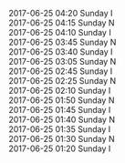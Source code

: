 2017-06-25 04:20 Sunday  I  
2017-06-25 04:15 Sunday  N  
2017-06-25 04:10 Sunday  I  
2017-06-25 03:45 Sunday  N  
2017-06-25 03:40 Sunday  I  
2017-06-25 03:05 Sunday  N  
2017-06-25 02:45 Sunday  I  
2017-06-25 02:25 Sunday  N  
2017-06-25 02:10 Sunday  I  
2017-06-25 01:50 Sunday  N  
2017-06-25 01:45 Sunday  I  
2017-06-25 01:40 Sunday  N  
2017-06-25 01:35 Sunday  I  
2017-06-25 01:30 Sunday  N  
2017-06-25 01:20 Sunday  I  
